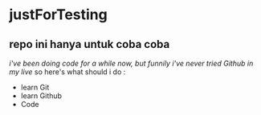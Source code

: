 # justForTesting
repo ini hanya untuk coba coba
--
*i've been doing code for a while now, but funnily i've never tried Github in my live*
so here's what should i do :
- learn Git 
- learn Github
- Code
